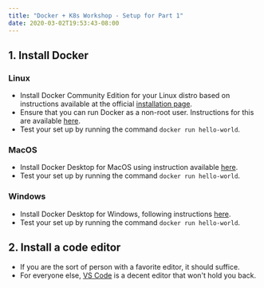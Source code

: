 ```yaml
---
title: "Docker + K8s Workshop - Setup for Part 1"
date: 2020-03-02T19:53:43-08:00
---
```

## 1. Install Docker

### Linux

- Install Docker Community Edition for your Linux distro based on instructions available at the official [installation page](https://docs.docker.com/install/#supported-platforms).
- Ensure that you can run Docker as a non-root user. Instructions for this are available [here](https://docs.docker.com/install/linux/linux-postinstall/#manage-docker-as-a-non-root-user).
- Test your set up by running the command `docker run hello-world`.

### MacOS

- Install Docker Desktop for MacOS using instruction available [here](https://docs.docker.com/docker-for-mac/install/).
- Test your set up by running the command `docker run hello-world`.

### Windows

- Install Docker Desktop for Windows, following instructions [here](https://docs.docker.com/docker-for-windows/install/).
- Test your set up by running the command `docker run hello-world`.

## 2. Install a code editor

- If you are the sort of person with a favorite editor, it should suffice.
- For everyone else, [VS Code](https://code.visualstudio.com/) is a decent editor that won't hold you back.
